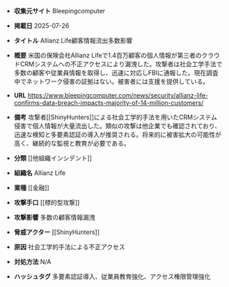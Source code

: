 - **収集元サイト**
Bleepingcomputer

- **掲載日**
2025-07-26

- **タイトル**
Allianz Life顧客情報流出多数影響

- **概要**
米国の保険会社Allianz Lifeで1.4百万顧客の個人情報が第三者のクラウドCRMシステムへの不正アクセスにより漏洩した。攻撃者は社会工学手法で多数の顧客や従業員情報を取得し、迅速に対応しFBIに通報した。現在調査中でネットワーク侵害の証拠はない。被害者には支援を提供している。

- **URL**
https://www.bleepingcomputer.com/news/security/allianz-life-confirms-data-breach-impacts-majority-of-14-million-customers/

- **備考**
攻撃者[[ShinyHunters]]による社会工学的手法を用いたCRMシステム侵害で個人情報が大量流出した。類似の攻撃は他企業でも確認されており、迅速な検知と多要素認証の導入が推奨される。将来的に被害拡大の可能性が高く、継続的な監視と教育が必要である。

- **分類**
[[他組織インシデント]]

- **組織名**
Allianz Life

- **業種**
[[金融]]

- **攻撃手口**
[[標的型攻撃]]

- **攻撃影響**
多数の顧客情報漏洩

- **脅威アクター**
[[ShinyHunters]]

- **原因**
社会工学的手法による不正アクセス

- **対処方法**
N/A

- **ハッシュタグ**
多要素認証導入、従業員教育強化、アクセス権限管理強化
